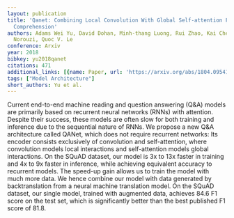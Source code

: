 ```yaml
---
layout: publication
title: 'Qanet: Combining Local Convolution With Global Self-attention For Reading
  Comprehension'
authors: Adams Wei Yu, David Dohan, Minh-thang Luong, Rui Zhao, Kai Chen, Mohammad
  Norouzi, Quoc V. Le
conference: Arxiv
year: 2018
bibkey: yu2018qanet
citations: 471
additional_links: [{name: Paper, url: 'https://arxiv.org/abs/1804.09541'}]
tags: ["Model Architecture"]
short_authors: Yu et al.
---
```

Current end-to-end machine reading and question answering (Q\&A) models are
primarily based on recurrent neural networks (RNNs) with attention. Despite
their success, these models are often slow for both training and inference due
to the sequential nature of RNNs. We propose a new Q\&A architecture called
QANet, which does not require recurrent networks: Its encoder consists
exclusively of convolution and self-attention, where convolution models local
interactions and self-attention models global interactions. On the SQuAD
dataset, our model is 3x to 13x faster in training and 4x to 9x faster in
inference, while achieving equivalent accuracy to recurrent models. The
speed-up gain allows us to train the model with much more data. We hence
combine our model with data generated by backtranslation from a neural machine
translation model. On the SQuAD dataset, our single model, trained with
augmented data, achieves 84.6 F1 score on the test set, which is significantly
better than the best published F1 score of 81.8.